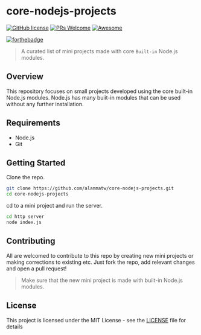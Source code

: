 # core-nodejs-projects

[![GitHub license](https://img.shields.io/github/license/Naereen/StrapDown.js.svg)](https://github.com/Naereen/StrapDown.js/blob/master/LICENSE)
[![PRs Welcome](https://img.shields.io/badge/PRs-welcome-brightgreen.svg?style=flat-square)](http://makeapullrequest.com)
[![Awesome](https://cdn.rawgit.com/sindresorhus/awesome/d7305f38d29fed78fa85652e3a63e154dd8e8829/media/badge.svg)](https://github.com/sindresorhus/awesome)

[![forthebadge](https://forthebadge.com/images/badges/built-with-love.svg)](http://forthebadge.com)

> A curated list of mini projects made with core `Built-in` Node.js modules.

## Overview

This repository focuses on small projects developed using the core built-in Node.js modules. Node.js has many buiit-in modules that can be used without any further installation.

## Requirements 

* Node.js
* Git

## Getting Started

Clone the repo.

```bash
git clone https://github.com/alanmatw/core-nodejs-projects.git
cd core-nodejs-projects
```
cd to a mini project and run the server.

```bash
cd http server
node index.js
```

## Contributing

All are welcomed to contribute to this repo by creating new mini projects or making corrections to existing etc. Just fork the repo, add relevant changes and open a pull request!
> Make sure that the new mini project is made with built-in Node.js modules.

## License

This project is licensed under the MIT License - see the [LICENSE](LICENSE) file for details
